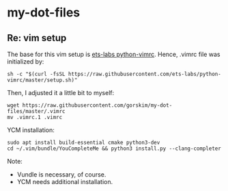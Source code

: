 # my-dot-files

## Re: vim setup

The base for this vim setup is [ets-labs python-vimrc](https://github.com/ets-labs/python-vimrc). Hence, .vimrc file was initialized by:

```shell
sh -c "$(curl -fsSL https://raw.githubusercontent.com/ets-labs/python-vimrc/master/setup.sh)"
```

Then, I adjusted it a little bit to myself:
```shell
wget https://raw.githubusercontent.com/gorskim/my-dot-files/master/.vimrc
mv .vimrc.1 .vimrc
```

YCM installation:
```shell
sudo apt install build-essential cmake python3-dev
cd ~/.vim/bundle/YouCompleteMe && python3 install.py --clang-completer
```

Note: 

* Vundle is necessary, of course. 
* YCM needs additional installation.
